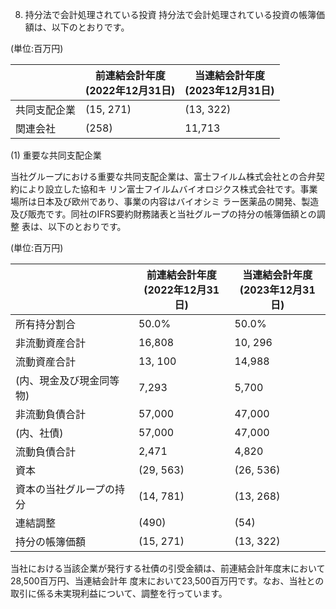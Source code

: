 8. 持分法で会計処理されている投資 持分法で会計処理されている投資の帳簿価額は、以下のとおりです。

(単位:百万円)

|        | 前連結会計年度<br>(2022年12月31日) | 当連結会計年度<br>(2023年12月31日) |
|--------|--------------------------|--------------------------|
| 共同支配企業 | (15, 271)                | (13, 322)                |
| 関連会社   | (258)                    | 11,713                   |

(1) 重要な共同支配企業

当社グループにおける重要な共同支配企業は、富士フイルム株式会社との合弁契約により設立した協和キ リン富士フイルムバイオロジクス株式会社です。事業場所は日本及び欧州であり、事業の内容はバイオシミ ラー医薬品の開発、製造及び販売です。同社のIFRS要約財務諸表と当社グループの持分の帳簿価額との調整 表は、以下のとおりです。

(単位:百万円)

|               | 前連結会計年度<br>(2022年12月31日) | 当連結会計年度<br>(2023年12月31日) |
|---------------|--------------------------|--------------------------|
| 所有持分割合        | 50.0%                    | 50.0%                    |
| 非流動資産合計       | 16,808                   | 10, 296                  |
| 流動資産合計        | 13, 100                  | 14,988                   |
| (内、現金及び現金同等物) | 7,293                    | 5,700                    |
| 非流動負債合計       | 57,000                   | 47,000                   |
| (内、社債)        | 57,000                   | 47,000                   |
| 流動負債合計        | 2,471                    | 4,820                    |
| 資本            | (29, 563)                | (26, 536)                |
| 資本の当社グループの持分  | (14, 781)                | (13, 268)                |
| 連結調整          | (490)                    | (54)                     |
| 持分の帳簿価額       | (15, 271)                | (13, 322)                |

当社における当該企業が発行する社債の引受金額は、前連結会計年度末において28,500百万円、当連結会計年 度末において23,500百万円です。なお、当社との取引に係る未実現利益について、調整を行っています。